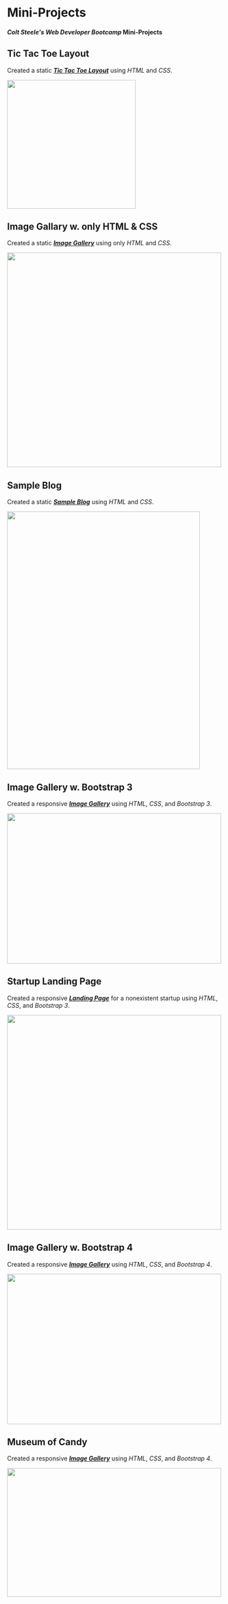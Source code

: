 # Mini-Projects
#### <em>Colt Steele's Web Developer Bootcamp</em> Mini-Projects

## Tic Tac Toe Layout

Created a static <a href="https://github.com/JuanJMendoza/Mini-Projects/tree/master/Tic%20Tac%20Toe%20Layout"><strong><em>Tic Tac Toe Layout</em></strong></a> using <em>HTML</em> and <em>CSS</em>.

<img src="https://i.imgur.com/WuYncTN.png" width="300" height="300">


## Image Gallary w. only HTML & CSS

Created a static <a href="https://github.com/JuanJMendoza/Mini-Projects/tree/master/Image%20Gallery%20w.%20only%20HTML%20%26%20CSS"><strong><em>Image Gallery</em></strong></a> using only <em>HTML</em> and <em>CSS</em>.

<img src="https://i.imgur.com/Yx0wvfA.png" width="500" height="500">


## Sample Blog

Created a static <a href="https://github.com/JuanJMendoza/Mini-Projects/tree/master/Sample%20Blog"><strong><em>Sample Blog</em></strong></a> using <em>HTML</em> and <em>CSS</em>.

<img src="https://i.imgur.com/zAR3DKy.png" width="450" height="600">


## Image Gallery w. Bootstrap 3

Created a responsive <a href="https://github.com/JuanJMendoza/Mini-Projects/tree/master/Image%20Gallery%20w.%20Bootstrap%203"><strong><em>Image Gallery</em></strong></a> using <em>HTML</em>, <em>CSS</em>, and <em>Bootstrap 3</em>.

<img src="https://media.giphy.com/media/ZxLj7F52sG4DtMd50S/giphy.gif" width="500" height="350">


## Startup Landing Page

Created a responsive <a href="https://github.com/JuanJMendoza/MiniProjects/tree/master/Startup%20Landing%20Page"><strong><em>Landing Page</em></strong></a> for a nonexistent startup using <em>HTML</em>, <em>CSS</em>, and <em>Bootstrap 3</em>.

<img src="https://i.imgur.com/2XIfzEI.jpg" width="500" height="500">


## Image Gallery w. Bootstrap 4

Created a responsive <a href="https://github.com/JuanJMendoza/Mini-Projects/tree/master/Image%20Gallery%20w.%20Bootstrap%204"><strong><em>Image Gallery</em></strong></a> using <em>HTML</em>, <em>CSS</em>, and <em>Bootstrap 4</em>.

<img src="https://media.giphy.com/media/tp7VJPwGNXRuMnnFwn/giphy.gif" width="500" height="350">


## Museum of Candy

Created a responsive <a href="https://github.com/JuanJMendoza/MiniProjects/tree/master/Museum%20of%20Candy"><strong><em>Image Gallery</em></strong></a> using <em>HTML</em>, <em>CSS</em>, and <em>Bootstrap 4</em>.

<img src="https://media.giphy.com/media/1ziCLHavdvsWCkh4m2/giphy.gif" width="500" height="300">
